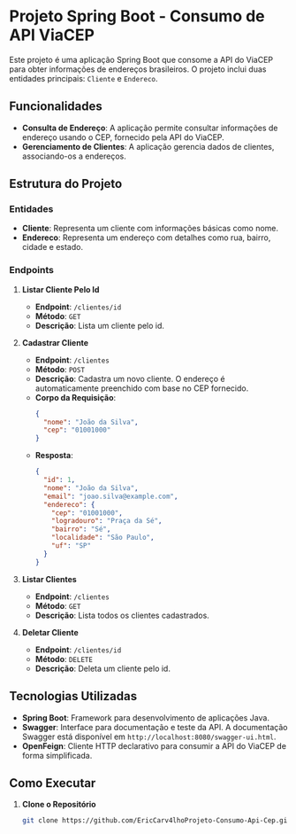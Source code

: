 # Projeto Spring Boot - Consumo de API ViaCEP

Este projeto é uma aplicação Spring Boot que consome a API do ViaCEP para obter informações de endereços brasileiros. O projeto inclui duas entidades principais: `Cliente` e `Endereco`.

## Funcionalidades

- **Consulta de Endereço**: A aplicação permite consultar informações de endereço usando o CEP, fornecido pela API do ViaCEP.
- **Gerenciamento de Clientes**: A aplicação gerencia dados de clientes, associando-os a endereços.

## Estrutura do Projeto

### Entidades

- **Cliente**: Representa um cliente com informações básicas como nome.
- **Endereco**: Representa um endereço com detalhes como rua, bairro, cidade e estado.

### Endpoints

1. **Listar Cliente Pelo Id**
   - **Endpoint**: `/clientes/id`
   - **Método**: `GET`
   - **Descrição**: Lista um cliente pelo id.

2. **Cadastrar Cliente**
   - **Endpoint**: `/clientes`
   - **Método**: `POST`
   - **Descrição**: Cadastra um novo cliente. O endereço é automaticamente preenchido com base no CEP fornecido.
   - **Corpo da Requisição**:
     ```json
     {
       "nome": "João da Silva",
       "cep": "01001000"
     }
     ```
   - **Resposta**:
     ```json
     {
       "id": 1,
       "nome": "João da Silva",
       "email": "joao.silva@example.com",
       "endereco": {
         "cep": "01001000",
         "logradouro": "Praça da Sé",
         "bairro": "Sé",
         "localidade": "São Paulo",
         "uf": "SP"
       }
     }
     ```

3. **Listar Clientes**
   - **Endpoint**: `/clientes`
   - **Método**: `GET`
   - **Descrição**: Lista todos os clientes cadastrados.

4. **Deletar Cliente**
    - **Endpoint**: `/clientes/id`
     - **Método**: `DELETE`
      - **Descrição**: Deleta um cliente pelo id.



## Tecnologias Utilizadas

- **Spring Boot**: Framework para desenvolvimento de aplicações Java.
- **Swagger**: Interface para documentação e teste da API. A documentação Swagger está disponível em `http://localhost:8080/swagger-ui.html`.
- **OpenFeign**: Cliente HTTP declarativo para consumir a API do ViaCEP de forma simplificada.


## Como Executar

1. **Clone o Repositório**
   ```bash
   git clone https://github.com/EricCarv4lhoProjeto-Consumo-Api-Cep.git
